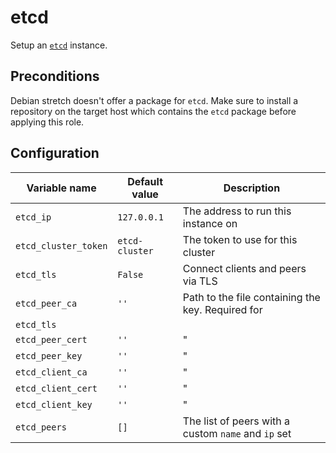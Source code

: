 # etcd

Setup an [`etcd`](https://coreos.com/etcd/docs/latest/) instance.

## Preconditions

Debian stretch doesn't offer a package for `etcd`. Make sure to install a
repository on the target host which contains the `etcd` package before applying
this role.

## Configuration

| Variable name | Default value | Description |
|---------------|---------------|-------------|
| `etcd_ip` | `127.0.0.1` | The address to run this instance on |
| `etcd_cluster_token` | `etcd-cluster` | The token to use for this cluster |
| `etcd_tls` | `False` | Connect clients and peers via TLS |
| `etcd_peer_ca` | `''` | Path to the file containing the key. Required for
`etcd_tls` |
| `etcd_peer_cert` | `''` | " |
| `etcd_peer_key` | `''` | " |
| `etcd_client_ca` | `''` | " |
| `etcd_client_cert` | `''` | " |
| `etcd_client_key` | `''` | " |
| `etcd_peers` | `[]` | The list of peers with a custom `name` and `ip` set |
